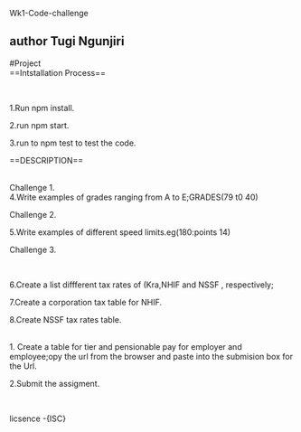 Wk1-Code-challenge
 ## author Tugi Ngunjiri
#Project
<br>
==Intstallation Process==

<br>

1.Run npm install.

2.run npm start.

3.run to npm test to test the code.

 ==DESCRIPTION==

<br>
Challenge 1.
<br>
4.Write examples of grades ranging from A to E;GRADES(79 t0 40)

Challenge 2.
<br>

5.Write examples of different speed limits.eg(180:points 14)

 Challenge 3.
 
  <br>

6.Create a list diffferent tax rates of (Kra,NHIF and NSSF , respectively;
      
      
 7.Create a corporation tax table for NHIF.



8.Create NSSF tax rates table.

<br>
1. Create a table for tier and pensionable pay for employer and employee;opy the url from the browser and paste into the submision box for the Url.

<br>

2.Submit the assigment.

<br>

licsence -{ISC}
